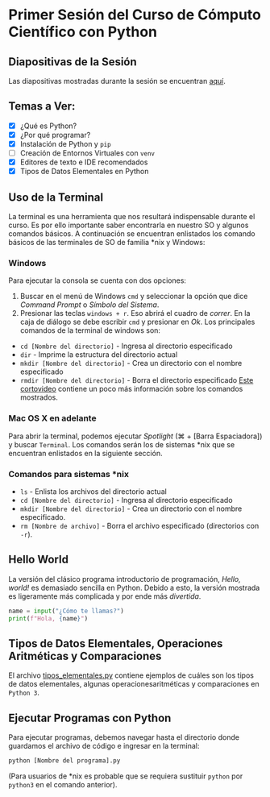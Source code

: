 # Primer Sesión del Curso de Cómputo Científico con Python

## Diapositivas de la Sesión
Las diapositivas mostradas durante la sesión se encuentran 
[aquí](https://slides.com/jdbr99/computo-cientifico-con-python-3#/).

## Temas a Ver:
- [x] ¿Qué es Python?
- [x] ¿Por qué programar?
- [x] Instalación de Python y `pip`
- [ ] Creación de Entornos Virtuales con `venv`
- [x] Editores de texto e IDE recomendados
- [x] Tipos de Datos Elementales en Python

## Uso de la Terminal
La terminal es una herramienta que nos resultará indispensable durante el curso.
Es por ello importante saber encontrarla en nuestro SO y algunos comandos 
básicos. A continuación se encuentran enlistados los comando básicos de las
terminales de SO de familia *nix y Windows:

### Windows
Para ejecutar la consola se cuenta con dos opciones:
1. Buscar en el menú de Windows `cmd` y seleccionar la opción que dice 
*Command Prompt* o *Símbolo del Sistema*.
2. Presionar las teclas `windows + r`. Eso abrirá el cuadro de *correr*. En
la caja de diálogo se debe escribir `cmd` y presionar en *Ok*.
Los principales comandos de la terminal de windows son:
- `cd [Nombre del directorio]` - Ingresa al directorio especificado
- `dir` - Imprime la estructura del directorio actual
- `mkdir [Nombre del directorio]` - Crea un directorio con el nombre especificado
- `rmdir [Nombre del directorio]` - Borra el directorio especificado
[Este cortovideo]() contiene un poco más información sobre los comandos mostrados.

### Mac OS X en adelante
Para abrir la terminal, podemos ejecutar *Spotlight* (⌘ + [Barra Espaciadora])
y buscar `Terminal`. Los comandos serán los de sistemas *nix que se encuentran 
enlistados en la siguiente sección.

### Comandos para sistemas *nix
- `ls` - Enlista los archivos del directorio actual
- `cd [Nombre del directorio]` - Ingresa al directorio especificado
- `mkdir [Nombre del directorio]` - Crea un directorio con el nombre especificado.
- `rm [Nombre de archivo]` - Borra el archivo especificado (directorios con `-r`).   

## Hello World
La versión del clásico programa introductorio de programación, *Hello, world!*
es demasiado sencilla en Python. Debido a esto, la versión mostrada es
ligeramente más complicada y por ende más *divertida*.
```python
name = input("¿Cómo te llamas?")
print(f"Hola, {name}")
```

## Tipos de Datos Elementales, Operaciones Aritméticas y Comparaciones  
El archivo [tipos_elementales.py](./tipos_elementales.py) contiene ejemplos de
cuáles son los tipos de datos elementales, algunas operacionesaritméticas y
comparaciones en `Python 3`.

## Ejecutar Programas con Python
Para ejecutar programas, debemos navegar hasta el directorio donde guardamos el
archivo de código e ingresar en la terminal:
```bash
python [Nombre del programa].py
```
(Para usuarios de *nix es probable que se requiera sustituir `python` por
`python3` en el comando anterior).